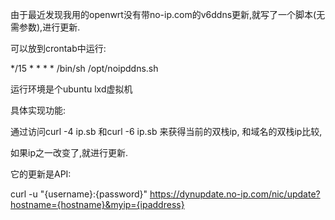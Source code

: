 
由于最近发现我用的openwrt没有带no-ip.com的v6ddns更新,就写了一个脚本(无需参数),进行更新.

可以放到crontab中运行:

*/15 * * * * /bin/sh /opt/noipddns.sh

运行环境是个ubuntu lxd虚拟机

具体实现功能:

通过访问curl -4 ip.sb 和curl -6 ip.sb 来获得当前的双栈ip, 和域名的双栈ip比较,

如果ip之一改变了,就进行更新.

它的更新是API:

curl -u "{username}:{password}" https://dynupdate.no-ip.com/nic/update?hostname={hostname}&myip={ipaddress}
